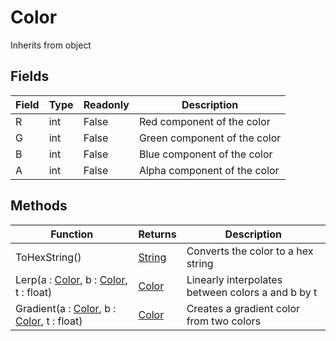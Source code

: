 # Color
Inherits from object
## Fields
|Field|Type|Readonly|Description|
|---|---|---|---|
|R|int|False|Red component of the color|
|G|int|False|Green component of the color|
|B|int|False|Blue component of the color|
|A|int|False|Alpha component of the color|
## Methods
|Function|Returns|Description|
|---|---|---|
|ToHexString()|[String](../Static/String.md)|Converts the color to a hex string|
|Lerp(a : [Color](../Static/Color.md), b : [Color](../Static/Color.md), t : float)|[Color](../Static/Color.md)|Linearly interpolates between colors a and b by t|
|Gradient(a : [Color](../Static/Color.md), b : [Color](../Static/Color.md), t : float)|[Color](../Static/Color.md)|Creates a gradient color from two colors|

